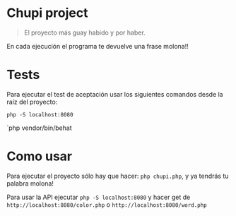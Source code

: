 # Chupi project

> El proyecto más guay habido y por haber.

En cada ejecución el programa te devuelve una frase molona!!


# Tests
Para ejecutar el test de aceptación usar los siguientes comandos desde la raíz del proyecto:

`php -S localhost:8080`

`php vendor/bin/behat

# Como usar
Para ejecutar el proyecto sólo hay que hacer: `php chupi.php`, y ya tendrás tu palabra molona!

Para usar la API ejecutar `php -S localhost:8080` y hacer get de `http://localhost:8080/color.php` o `http://localhost:8080/word.php` 